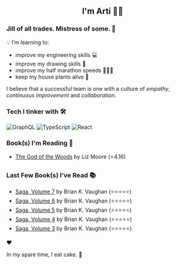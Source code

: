 <div align="center">
  
  ## I'm Arti 👋🏽
  
</div>
  
### Jill of all trades. Mistress of some. 👑

💡 I’m learning to:
  - improve my engineering skills 💻
  - improve my drawing skills 🎨
  - improve my half marathon speeds 🏃🏽‍♀️
  - keep my house plants alive 🌱

I believe that a successful team is one with a culture of _empathy_, _continuous improvement_ and _collaboration._


### Tech I tinker with 🛠️  

![GraphQL](https://img.shields.io/badge/-GraphQL-E10098?logo=graphql&logoColor=white&style=flat)
![TypeScript](https://img.shields.io/badge/-TypeScript-3178C6?logo=typescript&logoColor=white&style=flat)
![React](https://img.shields.io/badge/-React-61DAFB?logo=react&logoColor=white&style=flat) 



### Book(s) I'm Reading 📖
<!-- GOODREADS-LIST:START -->
- [The God of the Woods](https://www.goodreads.com/review/show/7403311394?utm_medium=api&utm_source=rss) by Liz    Moore (⭐️4.16)
<!-- GOODREADS-LIST:END -->

### Last Few Book(s) I've Read 📚
<!-- GOODREADS-READ-LIST:START -->
- [Saga, Volume 7](https://www.goodreads.com/review/show/7345837605?utm_medium=api&utm_source=rss) by Brian K. Vaughan (⭐⭐⭐⭐⭐)
- [Saga, Volume 6](https://www.goodreads.com/review/show/7345837510?utm_medium=api&utm_source=rss) by Brian K. Vaughan (⭐⭐⭐⭐⭐)
- [Saga, Volume 5](https://www.goodreads.com/review/show/7345836305?utm_medium=api&utm_source=rss) by Brian K. Vaughan (⭐⭐⭐⭐⭐)
- [Saga, Volume 4](https://www.goodreads.com/review/show/7345836225?utm_medium=api&utm_source=rss) by Brian K. Vaughan (⭐⭐⭐⭐⭐)
- [Saga, Volume 3](https://www.goodreads.com/review/show/7345836157?utm_medium=api&utm_source=rss) by Brian K. Vaughan (⭐⭐⭐⭐⭐)
<!-- GOODREADS-READ-LIST:END -->
❤️

In my spare time, I eat cake. 🍰
